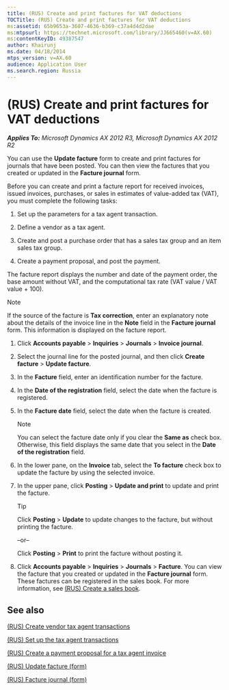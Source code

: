```yaml
---
title: (RUS) Create and print factures for VAT deductions
TOCTitle: (RUS) Create and print factures for VAT deductions
ms:assetid: 65b9653a-3607-4636-b369-c37a4d4d2dae
ms:mtpsurl: https://technet.microsoft.com/library/JJ665460(v=AX.60)
ms:contentKeyID: 49387547
author: Khairunj
ms.date: 04/18/2014
mtps_version: v=AX.60
audience: Application User
ms.search.region: Russia
---
```


# (RUS) Create and print factures for VAT deductions 


_**Applies To:** Microsoft Dynamics AX 2012 R3, Microsoft Dynamics AX 2012 R2_

You can use the **Update facture** form to create and print factures for journals that have been posted. You can then view the factures that you created or updated in the **Facture journal** form.

Before you can create and print a facture report for received invoices, issued invoices, purchases, or sales in estimates of value-added tax (VAT), you must complete the following tasks:

1.  Set up the parameters for a tax agent transaction.

2.  Define a vendor as a tax agent.

3.  Create and post a purchase order that has a sales tax group and an item sales tax group.

4.  Create a payment proposal, and post the payment.

The facture report displays the number and date of the payment order, the base amount without VAT, and the computational tax rate (VAT value / VAT value + 100).


> [!NOTE]
> <P>If the source of the facture is <STRONG>Tax correction</STRONG>, enter an explanatory note about the details of the invoice line in the <STRONG>Note</STRONG> field in the <STRONG>Facture journal</STRONG> form. This information is displayed on the facture report.</P>



1.  Click **Accounts payable** \> **Inquiries** \> **Journals** \> **Invoice journal**.

2.  Select the journal line for the posted journal, and then click **Create facture** \> **Update facture**.

3.  In the **Facture** field, enter an identification number for the facture.

4.  In the **Date of the registration** field, select the date when the facture is registered.

5.  In the **Facture date** field, select the date when the facture is created.
    

    > [!NOTE]
    > <P>You can select the facture date only if you clear the <STRONG>Same as</STRONG> check box. Otherwise, this field displays the same date that you select in the <STRONG>Date of the registration</STRONG> field.</P>



6.  In the lower pane, on the **Invoice** tab, select the **To facture** check box to update the facture by using the selected invoice.

7.  In the upper pane, click **Posting** \> **Update and print** to update and print the facture.
    

    > [!TIP]
    > <P>Click <STRONG>Posting</STRONG> &gt; <STRONG>Update</STRONG> to update changes to the facture, but without printing the facture.</P>
    > <P>–or–</P>
    > <P>Click <STRONG>Posting</STRONG> &gt; <STRONG>Print</STRONG> to print the facture without posting it.</P>



8.  Click **Accounts payable** \> **Inquiries** \> **Journals** \> **Facture**. You can view the facture that you created or updated in the **Facture journal** form. These factures can be registered in the sales book. For more information, see [(RUS) Create a sales book](rus-create-a-sales-book.md).

## See also

[(RUS) Create vendor tax agent transactions](rus-create-vendor-tax-agent-transactions.md)

[(RUS) Set up the tax agent transactions](rus-set-up-the-tax-agent-transactions.md)

[(RUS) Create a payment proposal for a tax agent invoice](rus-create-a-payment-proposal-for-a-tax-agent-invoice.md)

[(RUS) Update facture (form)](https://technet.microsoft.com/library/jj889412\(v=ax.60\))

[(RUS) Facture journal (form)](https://technet.microsoft.com/library/jj923567\(v=ax.60\))

  


